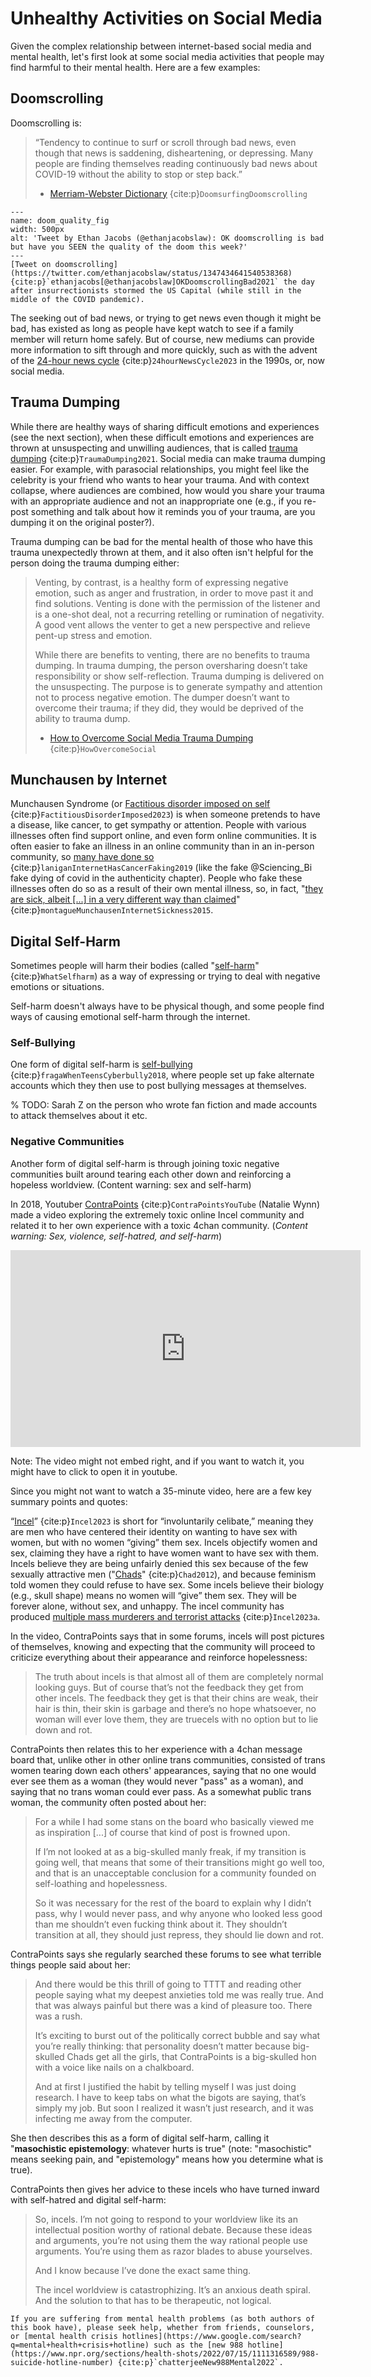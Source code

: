 # Unhealthy Activities on Social Media

Given the complex relationship between internet-based social media and mental health, let's first look at some social media activities that people may find harmful to their mental health. Here are a few examples:

## Doomscrolling

Doomscrolling is:
> “Tendency to continue to surf or scroll through bad news, even though that news is saddening, disheartening, or depressing. Many people are finding themselves reading continuously bad news about COVID-19 without the ability to stop or step back.”
>
> - [Merriam-Webster Dictionary](https://www.merriam-webster.com/words-at-play/doomsurfing-doomscrolling-words-were-watching) {cite:p}`DoomsurfingDoomscrolling`


```{figure} doom_quality.png
---
name: doom_quality_fig
width: 500px
alt: 'Tweet by Ethan Jacobs (@ethanjacobslaw): OK doomscrolling is bad but have you SEEN the quality of the doom this week?'
---
[Tweet on doomscrolling](https://twitter.com/ethanjacobslaw/status/1347434641540538368) {cite:p}`ethanjacobs[@ethanjacobslaw]OKDoomscrollingBad2021` the day after insurrectionists stormed the US Capital (while still in the middle of the COVID pandemic).
```


The seeking out of bad news, or trying to get news even though it might be bad, has existed as long as people have kept watch to see if a family member will return home safely. But of course, new mediums can provide more information to sift through and more quickly, such as with the advent of the [24-hour news cycle](https://en.wikipedia.org/wiki/24-hour_news_cycle) {cite:p}`24hourNewsCycle2023` in the 1990s, or, now social media.


## Trauma Dumping

While there are healthy ways of sharing difficult emotions and experiences (see the next section), when these difficult emotions and experiences are thrown at unsuspecting and unwilling audiences, that is called [trauma dumping](https://knowyourmeme.com/memes/trauma-dumping) {cite:p}`TraumaDumping2021`. Social media can make trauma dumping easier. For example, with parasocial relationships, you might feel like the celebrity is your friend who wants to hear your trauma. And with context collapse, where audiences are combined, how would you share your trauma with an appropriate audience and not an inappropriate one (e.g., if you re-post something and talk about how it reminds you of your trauma, are you dumping it on the original poster?).

Trauma dumping can be bad for the mental health of those who have this trauma unexpectedly thrown at them, and it also often isn't helpful for the person doing the trauma dumping either:
> Venting, by contrast, is a healthy form of expressing negative emotion, such as anger and frustration, in order to move past it and find solutions. Venting is done with the permission of the listener and is a one-shot deal, not a recurring retelling or rumination of negativity. A good vent allows the venter to get a new perspective and relieve pent-up stress and emotion.
>
> While there are benefits to venting, there are no benefits to trauma dumping. In trauma dumping, the person oversharing doesn’t take responsibility or show self-reflection. Trauma dumping is delivered on the unsuspecting. The purpose is to generate sympathy and attention not to process negative emotion. The dumper doesn’t want to overcome their trauma; if they did, they would be deprived of the ability to trauma dump.
>
> - [How to Overcome Social Media Trauma Dumping](https://www.psychologytoday.com/us/blog/positively-media/202109/how-overcome-social-media-trauma-dumping) {cite:p}`HowOvercomeSocial`

## Munchausen by Internet

Munchausen Syndrome (or [Factitious disorder imposed on self](https://en.wikipedia.org/wiki/Factitious_disorder_imposed_on_self) {cite:p}`FactitiousDisorderImposed2023`) is when someone pretends to have a disease, like cancer, to get sympathy or attention. People with various illnesses often find support online, and even form online communities. It is often easier to fake an illness in an online community than in an in-person community, so [many have done so](https://www.theatlantic.com/health/archive/2019/05/faking-cancer-online/588334/) {cite:p}`laniganInternetHasCancerFaking2019` (like the fake @Sciencing_Bi fake dying of covid in the authenticity chapter). People who fake these illnesses often do so as a result of their own mental illness, so, in fact, "[they are sick, albeit [...] in a very different way than claimed](https://www.theguardian.com/society/2015/apr/29/jules-gibson-munchausen-by-internet-sickness-bloggers-fake-it-whole-pantry)" {cite:p}`montagueMunchausenInternetSickness2015`.


## Digital Self-Harm
Sometimes people will harm their bodies (called "[self-harm](https://www.mind.org.uk/information-support/types-of-mental-health-problems/self-harm/about-self-harm/)" {cite:p}`WhatSelfharm`) as a way of expressing or trying to deal with negative emotions or situations.

Self-harm doesn't always have to be physical though, and some people find ways of causing emotional self-harm through the internet.

### Self-Bullying
One form of digital self-harm is [self-bullying](https://www.npr.org/sections/health-shots/2018/04/21/604073315/when-teens-cyberbully-themselves) {cite:p}`fragaWhenTeensCyberbully2018`, where people set up fake alternate accounts which they then use to post bullying messages at themselves.

% TODO: Sarah Z on the person who wrote fan fiction and made accounts to attack themselves about it etc.

### Negative Communities
Another form of digital self-harm is through joining toxic negative communities built around tearing each other down and reinforcing a hopeless worldview. (Content warning: sex and self-harm)

In 2018, Youtuber [ContraPoints](https://www.youtube.com/c/ContraPoints) {cite:p}`ContraPointsYouTube` (Natalie Wynn) made a video exploring the extremely toxic online Incel community and related it to her own experience with a toxic 4chan community. (*Content warning: Sex, violence, self-hatred, and self-harm*)

<iframe width="560" height="315" src="https://www.youtube.com/embed/fD2briZ6fB0" title="YouTube video player" frameborder="0" allow="accelerometer; autoplay; clipboard-write; encrypted-media; gyroscope; picture-in-picture" allowfullscreen></iframe>

Note: The video might not embed right, and if you want to watch it, you might have to click to open it in youtube.

Since you might not want to watch a 35-minute video, here are a few key summary points and quotes:

“[Incel](https://en.wikipedia.org/wiki/Incel)” {cite:p}`Incel2023` is short for “involuntarily celibate,” meaning they are men who have centered their identity on wanting to have sex with women, but with no women “giving” them sex. Incels objectify women and sex, claiming they have a right to have women want to have sex with them. Incels believe they are being unfairly denied this sex because of the few sexually attractive men ("[Chads](https://knowyourmeme.com/memes/chad)" {cite:p}`Chad2012`), and because feminism told women they could refuse to have sex. Some incels believe their biology (e.g., skull shape) means no women will “give” them sex. They will be forever alone, without sex, and unhappy. The incel community has produced [multiple mass murderers and terrorist attacks](https://en.wikipedia.org/wiki/Incel#Mass_murders_and_violence) {cite:p}`Incel2023a`.

In the video, ContraPoints says that in some forums, incels will post pictures of themselves, knowing and expecting that the community will proceed to criticize everything about their appearance and reinforce hopelessness:
> The truth about incels is that almost
all of them are completely normal looking guys.
But of course that’s not the feedback they get from other incels. The feedback they get is that their chins are weak, their hair is thin, their skin is garbage and there’s no hope whatsoever, no woman will ever love them, they are truecels with no option but to lie down and rot.

ContraPoints then relates this to her experience with a 4chan message board that, unlike other in other online trans communities, consisted of trans women tearing down each others' appearances, saying that no one would ever see them as a woman (they would never "pass" as a woman), and saying that no trans woman could ever pass. As a somewhat public trans woman, the community often posted about her:
> For a while I had some stans on the board who basically viewed me as inspiration [...] of course that kind of post is frowned upon.
>
> If I’m not looked at as a big-skulled manly freak, if my transition is going well, that means that some of their transitions might go well too, and that is an unacceptable conclusion for a community founded on self-loathing and hopelessness.
>
> So it was necessary for the rest of the board to explain why I didn’t pass, why I would never pass, and why anyone who looked less good than me shouldn’t even
fucking think about it. They shouldn’t transition at all, they should just repress, they should lie
down and rot.

ContraPoints says she regularly searched these forums to see what terrible things people said about her:
> And there would be this thrill of going to TTTT and reading other people saying what my deepest anxieties told me was really true. And that was always painful but there was a kind of pleasure too. There was a rush.
>
> It’s exciting to burst out of the politically correct bubble and say what you’re really thinking: that personality doesn’t matter because big-skulled Chads get all the girls, that ContraPoints is a big-skulled hon with a voice like nails on a chalkboard.
>
> And at first I justified the habit by telling myself I was just doing research. I have to keep tabs on what the bigots are saying, that’s simply my job. But soon I realized it wasn’t just research, and it was infecting me away from the computer.

She then describes this as a form of digital self-harm, calling it "__masochistic epistemology__: whatever hurts is true" (note: "masochistic" means seeking pain, and "epistemology" means how you determine what is true).

ContraPoints then gives her advice to these incels who have turned inward with self-hatred and digital self-harm:
> So, incels. I’m not going to respond to your worldview like its an intellectual position worthy of rational debate. Because these ideas and arguments, you’re not using them the way rational people use arguments. You’re using them as razor blades to abuse yourselves.
>
> And I know because I’ve done the exact same thing.
>
> The incel worldview is catastrophizing. It’s an anxious death spiral. And the solution to that has to be therapeutic, not logical.



```{note}
If you are suffering from mental health problems (as both authors of this book have), please seek help, whether from friends, counselors, or [mental health crisis hotlines](https://www.google.com/search?q=mental+health+crisis+hotline) such as the [new 988 hotline](https://www.npr.org/sections/health-shots/2022/07/15/1111316589/988-suicide-hotline-number) {cite:p}`chatterjeeNew988Mental2022`.
```
